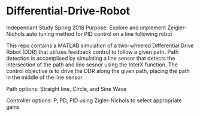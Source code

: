 # Differential-Drive-Robot
Independant Study Spring 2018
Purpose: Explore and implement Zeigler-Nichols auto tuning method for PID control on a line following robot

This repo contains a MATLAB simulation of a two-wheeled Differential Drive Robot (DDR) that utilizes feedback control to follow a given path. Path detection is accomplised by simulating a line sensor that detects the intersection of the path and line sesnor using the InterX function. The control objective is to drive the DDR along the given path, placing the path in the middle of the line sensor.

Path options: Straight line, Circle, and Sine Wave

Controller options: P, PD, PID using Zigler-Nichols to select appropriate gains
